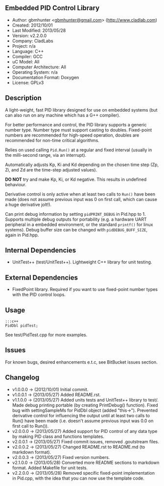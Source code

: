 Embedded PID Control Library
----------------------------

- Author: gbmhunter <<gbmhunter@gmail.com>> (http://www.cladlab.com)
- Created: 2012/10/01
- Last Modified: 2013/05/28
- Version: v2.2.0.0
- Company: CladLabs
- Project: n/a
- Language: C++
- Compiler: GCC	
- uC Model: All
- Computer Architecture: All
- Operating System: n/a
- Documentation Format: Doxygen
- License: GPLv3

Description
-----------

A light-weight, fast PID library designed for use on embedded systems (but can also run on any machine which has a G++ compiler).

For better performance and control, the PID library supports a generic number type. Number type must support casting to doubles. Fixed-point numbers are recommended for high-speed operation, doubles are recommended for non-time critical algorithms.

Relies on used calling `Pid.Run()` at a regular and fixed interval (usually in the milli-second range, via an interrupt).

Automatically adjusts Kp, Ki and Kd depending on the chosen time step (Zp, Zi, and Zd are the time-step adjusted values).

**DO NOT** try and make Kp, Ki, or Kd negative. This results in undefined behaviour.

Derivative control is only active when at least two calls to `Run()` have been made (does not assume previous input was 0 on first call, which can cause a huge derivative jolt!).

Can print debug information by setting `pidPRINT_DEBUG` in Pid.hpp to 1. Supports multiple debug outputs for portability (e.g. a hardware UART peripheral in a embedded environment, or the standard `printf()` for linux systems). Debug buffer size can be changed with `pidDEBUG_BUFF_SIZE`, again in Pid.hpp.

Internal Dependencies
---------------------
	
- UnitTest++ (test/UnitTest++). Lightweight C++ library for unit testing.
		
External Dependencies
---------------------

- FixedPoint library. Required if you want to use fixed-point number types with the PID control loops.

Usage
-----

	:::c++
	PidDbl pidTest;
	
See test/PidTest.cpp for more examples.
	
Issues
------

For known bugs, desired enhancements e.t.c, see BitBucket issues section.
	
Changelog
---------

- v1.0.0.0 		-> (2012/10/01) Initial commit.
- v1.0.0.1		-> (2013/05/27) Added README.rst.
- v1.1.0.0		-> (2013/05/27) Added units tests and UnitTest++ library to test/. Made debug printing portable (by creating PrintDebug() function). Fixed bug with settingSampleMs for PidDbl object (added "this->"). Prevented derivative control for influencing the output until at least two calls to Run() have been made (i.e. doesn't assume previous input was 0.0 on first call to Run()).
- v2.0.0.0		-> (2013/05/27) Added support for PID control of any data type by making PID class and functions templates. 
- v2.0.0.1		-> (2013/05/27) Fixed commit issues, removed .goutstream files.
- v2.0.0.2		-> (2013/05/27) Changed README.rst to README.md (to markdown format).
- v2.0.0.3		-> (2013/05/27) Fixed version numbers.
- v2.1.0.0		-> (2013/05/28) Converted more README sections to markdown format. Added Makefile for unit tests.
- v2.2.0.0		-> (2013/05/28) Removed specific fixed-point implementation in Pid.cpp, with the idea that you can now use the template code.
